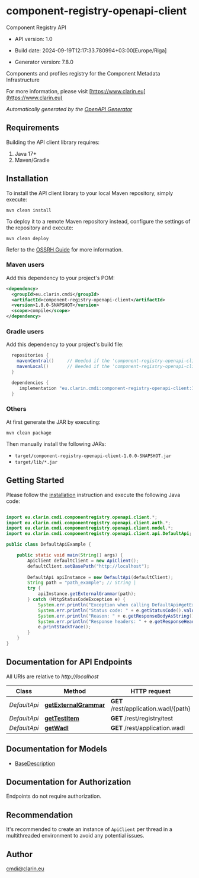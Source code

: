 # component-registry-openapi-client

Component Registry API

- API version: 1.0

- Build date: 2024-09-19T12:17:33.780994+03:00[Europe/Riga]

- Generator version: 7.8.0

Components and profiles registry for the Component Metadata Infrastructure

  For more information, please visit [https://www.clarin.eu](https://www.clarin.eu)

*Automatically generated by the [OpenAPI Generator](https://openapi-generator.tech)*

## Requirements

Building the API client library requires:

1. Java 17+
2. Maven/Gradle

## Installation

To install the API client library to your local Maven repository, simply execute:

```shell
mvn clean install
```

To deploy it to a remote Maven repository instead, configure the settings of the repository and execute:

```shell
mvn clean deploy
```

Refer to the [OSSRH Guide](http://central.sonatype.org/pages/ossrh-guide.html) for more information.

### Maven users

Add this dependency to your project's POM:

```xml
<dependency>
  <groupId>eu.clarin.cmdi</groupId>
  <artifactId>component-registry-openapi-client</artifactId>
  <version>1.0.0-SNAPSHOT</version>
  <scope>compile</scope>
</dependency>
```

### Gradle users

Add this dependency to your project's build file:

```groovy
  repositories {
    mavenCentral()     // Needed if the 'component-registry-openapi-client' jar has been published to maven central.
    mavenLocal()       // Needed if the 'component-registry-openapi-client' jar has been published to the local maven repo.
  }

  dependencies {
     implementation "eu.clarin.cmdi:component-registry-openapi-client:1.0.0-SNAPSHOT"
  }
```

### Others

At first generate the JAR by executing:

```shell
mvn clean package
```

Then manually install the following JARs:

- `target/component-registry-openapi-client-1.0.0-SNAPSHOT.jar`
- `target/lib/*.jar`

## Getting Started

Please follow the [installation](#installation) instruction and execute the following Java code:

```java

import eu.clarin.cmdi.componentregistry.openapi.client.*;
import eu.clarin.cmdi.componentregistry.openapi.client.auth.*;
import eu.clarin.cmdi.componentregistry.openapi.client.model.*;
import eu.clarin.cmdi.componentregistry.openapi.client.api.DefaultApi;

public class DefaultApiExample {

    public static void main(String[] args) {
        ApiClient defaultClient = new ApiClient();
        defaultClient.setBasePath("http://localhost");
        
        DefaultApi apiInstance = new DefaultApi(defaultClient);
        String path = "path_example"; // String | 
        try {
            apiInstance.getExternalGrammar(path);
        } catch (HttpStatusCodeException e) {
            System.err.println("Exception when calling DefaultApi#getExternalGrammar");
            System.err.println("Status code: " + e.getStatusCode().value());
            System.err.println("Reason: " + e.getResponseBodyAsString());
            System.err.println("Response headers: " + e.getResponseHeaders());
            e.printStackTrace();
        }
    }
}

```

## Documentation for API Endpoints

All URIs are relative to *http://localhost*

Class | Method | HTTP request | Description
------------ | ------------- | ------------- | -------------
*DefaultApi* | [**getExternalGrammar**](docs/DefaultApi.md#getExternalGrammar) | **GET** /rest/application.wadl/{path} | 
*DefaultApi* | [**getTestItem**](docs/DefaultApi.md#getTestItem) | **GET** /rest/registry/test | 
*DefaultApi* | [**getWadl**](docs/DefaultApi.md#getWadl) | **GET** /rest/application.wadl | 


## Documentation for Models

 - [BaseDescription](docs/BaseDescription.md)


<a id="documentation-for-authorization"></a>
## Documentation for Authorization

Endpoints do not require authorization.


## Recommendation

It's recommended to create an instance of `ApiClient` per thread in a multithreaded environment to avoid any potential issues.

## Author

cmdi@clarin.eu

